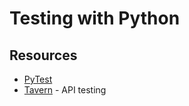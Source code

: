 # Testing with Python

## Resources
* [PyTest](https://docs.pytest.org/en/latest/)
* [Tavern](https://taverntesting.github.io/) - API testing

